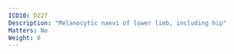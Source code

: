```yaml
---
ICD10: D227
Description: "Melanocytic naevi of lower limb, including hip"
Matters: No
Weight: 0
---
```

